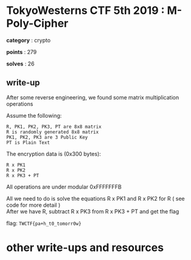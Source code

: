 # TokyoWesterns CTF 5th 2019 : M-Poly-Cipher

**category** : crypto

**points** : 279

**solves** : 26

## write-up

After some reverse engineering, we found some matrix multiplication operations

Assume the following:  
```
R, PK1, PK2, PK3, PT are 8x8 matrix
R is randomly generated 8x8 matrix
PK1, PK2, PK3 are 3 Public Key
PT is Plain Text
```

The encryption data is (0x300 bytes):  
```
R x PK1
R x PK2
R x PK3 + PT
```

All operations are under modular 0xFFFFFFFB

All we need to do is solve the equations R x PK1 and R x PK2 for R ( see code for more detail )  
After we have R, subtract R x PK3 from R x PK3 + PT and get the flag

flag: `TWCTF{pa+h_t0_tomorr0w}`

# other write-ups and resources
